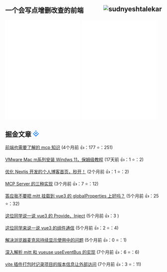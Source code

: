 ## 一个会写点增删改查的前端 <img align="right" src="https://komarev.com/ghpvc/?username=vaebe" alt="sudnyeshtalekar" />

<div>
  <img src="https://github.com/vaebe/vaebe/blob/main/metrics1.svg" width="48%" />
  <img src="https://github.com/vaebe/vaebe/blob/main/metrics2.svg" width="48%" />
</div>

<!-- juejin-posts start -->
## 掘金文章 <img src='https://raw.githubusercontent.com/vaebe/juejin-posts-action/main/assets/juejin.svg' alt='juejin' width='20' height='20'/>

[前端也需要了解的 mcp 知识](https://juejin.cn/post/7495598591488016394) (4个月前 👍：177 ⭐：251)

[VMware Mac m系列安装 Windws 11，保姆级教程](https://juejin.cn/post/7536900619337859114) (17天前 👍：1 ⭐：2)

[优化 Nextjs 开发的个人博客首页，秒开！](https://juejin.cn/post/7513781200416391218) (2个月前 👍：1 ⭐：2)

[MCP Server 的三种实现](https://juejin.cn/post/7505325778222530611) (3个月前 👍：7 ⭐：12)

[答应我不要把 mitt 挂载到 vue3 的 globalProperties 上好吗？](https://juejin.cn/post/7484705232904814618) (5个月前 👍：25 ⭐：32)

[这位同学说一说 vue3 的 Provide、Inject](https://juejin.cn/post/7480514589253468169) (5个月前 👍：3 )

[这位同学来说一说 vue3 的组件通信](https://juejin.cn/post/7480081951517900800) (5个月前 👍：2 ⭐：4)

[解决浏览器麦克风持续显示使用中的问题](https://juejin.cn/post/7476977628777431092) (5个月前 👍：0 ⭐：1)

[深入解析 mitt 和 vueuse useEventBus 的实现](https://juejin.cn/post/7457228085830778895) (7个月前 👍：6 ⭐：6)

[vite 插件打包时记录项目的版本信息让外部访问](https://juejin.cn/post/7456809080344133667) (7个月前 👍：3 ⭐：11)
<!-- juejin-posts end -->


